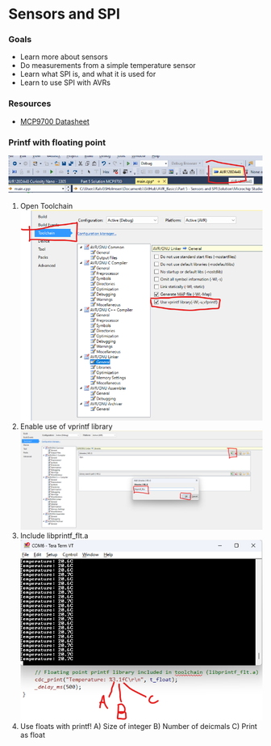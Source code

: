# Sensors and SPI
### Goals
 - Learn more about sensors
 - Do measurements from a simple temperature sensor
 - Learn what SPI is, and what it is used for
 - Learn to use SPI with AVRs

### Resources
 - [MCP9700 Datasheet](https://no.mouser.com/datasheet/2/268/MCP970X_Family_Data_Sheet_DS20001942-3443103.pdf)

### Printf with floating point
![Error](https://github.com/rgholmse/AVR_Basics/blob/main/Part%205%20-%20Sensors%20and%20SPI/Pictures/printf1.png)
 1. Open Toolchain
![Error](https://github.com/rgholmse/AVR_Basics/blob/main/Part%205%20-%20Sensors%20and%20SPI/Pictures/printf2.png)
 2. Enable use of vprintf library
![Error](https://github.com/rgholmse/AVR_Basics/blob/main/Part%205%20-%20Sensors%20and%20SPI/Pictures/printf3.png)
 3. Include libprintf_flt.a
![Error](https://github.com/rgholmse/AVR_Basics/blob/main/Part%205%20-%20Sensors%20and%20SPI/Pictures/printf4.png)
 4. Use floats with printf!
  A) Size of integer
  B) Number of deicmals
  C) Print as float
